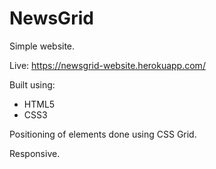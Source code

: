 # NewsGrid
Simple website.

Live: https://newsgrid-website.herokuapp.com/

Built using:
  - HTML5
  - CSS3

Positioning of elements done using CSS Grid.

Responsive.
